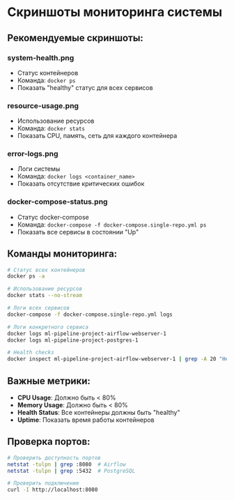 #  Скриншоты мониторинга системы

## Рекомендуемые скриншоты:

### system-health.png
- Статус контейнеров
- Команда: `docker ps`
- Показать "healthy" статус для всех сервисов

### resource-usage.png
- Использование ресурсов
- Команда: `docker stats`
- Показать CPU, память, сеть для каждого контейнера

### error-logs.png
- Логи системы
- Команда: `docker logs <container_name>`
- Показать отсутствие критических ошибок

### docker-compose-status.png
- Статус docker-compose
- Команда: `docker-compose -f docker-compose.single-repo.yml ps`
- Показать все сервисы в состоянии "Up"

## Команды мониторинга:
```bash
# Статус всех контейнеров
docker ps -a

# Использование ресурсов
docker stats --no-stream

# Логи всех сервисов
docker-compose -f docker-compose.single-repo.yml logs

# Логи конкретного сервиса
docker logs ml-pipeline-project-airflow-webserver-1
docker logs ml-pipeline-project-postgres-1

# Health checks
docker inspect ml-pipeline-project-airflow-webserver-1 | grep -A 20 "Health"
```

## Важные метрики:
- **CPU Usage**: Должно быть < 80%
- **Memory Usage**: Должно быть < 80%
- **Health Status**: Все контейнеры должны быть "healthy"
- **Uptime**: Показать время работы контейнеров

## Проверка портов:
```bash
# Проверить доступность портов
netstat -tulpn | grep :8080  # Airflow
netstat -tulpn | grep :5432  # PostgreSQL

# Проверить подключение
curl -I http://localhost:8080
```
